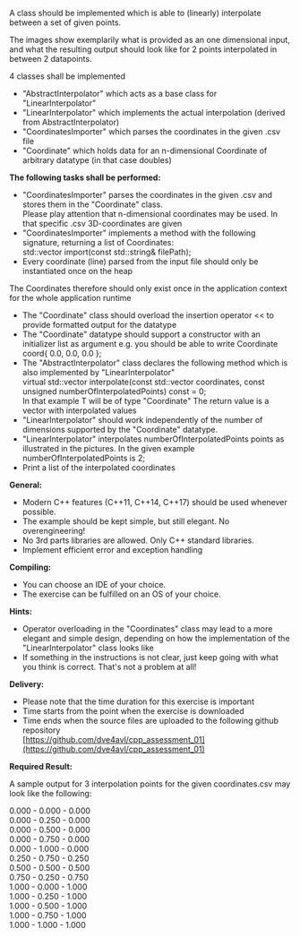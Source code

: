 
A class should be implemented which is able to (linearly) interpolate between a set of given points.

The images show exemplarily what is provided as an one dimensional input, and what the resulting output should look like for 2 points interpolated in between 2 datapoints.

4 classes shall be implemented

-   "AbstractInterpolator" which acts as a base class for "LinearInterpolator"
-   "LinearInterpolator" which implements the actual interpolation (derived from AbstractInterpolator)
-   "CoordinatesImporter" which parses the coordinates in the given .csv file
-   "Coordinate" which holds data for an n-dimensional Coordinate of arbitrary datatype (in that case doubles)

**The following tasks shall be performed:**

-   "CoordinatesImporter" parses the coordinates in the given .csv and stores them in the "Coordinate" class.  
    Please play attention that n-dimensional coordinates may be used. In that specific .csv 3D-coordinates are given
-   "CoordinatesImporter" implements a method with the following signature, returning a list of Coordinates:  
    std::vector<T> import(const std::string& filePath);
-   Every coordinate (line) parsed from the input file should only be instantiated once on the heap

The Coordinates therefore should only exist once in the application context for the whole application runtime
-   The "Coordinate" class should overload the insertion operator << to provide formatted output for the datatype
-   The "Coordinate" datatype should support a constructor with an initializer list as argument
e.g. you should be able to write Coordinate<double> coord{ 0.0, 0.0, 0.0 };
-   The "AbstractInterpolator" class declares the following method which is also implemented by "LinearInterpolator"  
    virtual std::vector<T> interpolate(const std::vector<T> coordinates, const unsigned numberOfInterpolatedPoints) const = 0;  
    In that example T will be of type "Coordinate<E>"
The return value is a vector with interpolated values
-   "LinearInterpolator" should work independently of the number of dimensions supported by the "Coordinate" datatype.
-   "LinearInterpolator" interpolates numberOfInterpolatedPoints points as illustrated in the pictures. In the given example numberOfInterpolatedPoints is 2;
-   Print a list of the interpolated coordinates

**General:**

-   Modern C++ features (C++11, C++14, C++17) should be used whenever possible.
-   The example should be kept simple, but still elegant. No overengineering!
-   No 3rd parts libraries are allowed. Only C++ standard libraries.
-   Implement efficient error and exception handling

**Compiling:**

- You can choose an IDE of your choice.
- The exercise can be fulfilled on an OS of your choice.

**Hints:**

-   Operator overloading in the "Coordinates" class may lead to a more elegant and simple design, depending on how the implementation of the "LinearInterpolator" class looks like
-   If something in the instructions is not clear, just keep going with what you think is correct. That's not a problem at all!

**Delivery:**

-   Please note that the time duration for this exercise is important
-   Time starts from the point when the exercise is downloaded
-   Time ends when the source files are uploaded to the following github repository  
    [https://github.com/dve4avl/cpp_assessment_01](https://github.com/dve4avl/cpp_assessment_01)

**Required Result:**

A sample output for 3 interpolation points for the given coordinates.csv may look like the following:

0.000 - 0.000 - 0.000  
0.000 - 0.250 - 0.000  
0.000 - 0.500 - 0.000  
0.000 - 0.750 - 0.000  
0.000 - 1.000 - 0.000  
0.250 - 0.750 - 0.250  
0.500 - 0.500 - 0.500  
0.750 - 0.250 - 0.750  
1.000 - 0.000 - 1.000  
1.000 - 0.250 - 1.000  
1.000 - 0.500 - 1.000  
1.000 - 0.750 - 1.000  
1.000 - 1.000 - 1.000  
